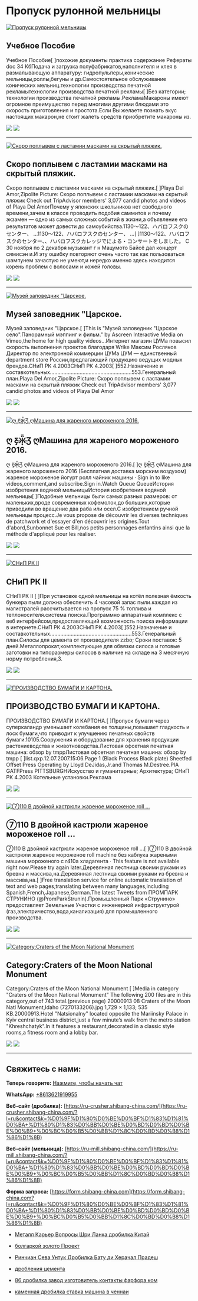 # Пропуск рулонной мельницы

<a href="https://swt.shibang-china.com/?l=ru&img&k=%D0%9F%D1%80%D0%BE%D0%BF%D1%83%D1%81%D0%BA+%D1%80%D1%83%D0%BB%D0%BE%D0%BD%D0%BD%D0%BE%D0%B9+%D0%BC%D0%B5%D0%BB%D1%8C%D0%BD%D0%B8%D1%86%D1%8B" target="_blank">![Пропуск рулонной мельницы](http://static.shibang-china.com/all-800x300/1186.jpg)</a>

## Учебное Пособие
Учебное Пособие[ ]похожие документы практика содержание Рефераты doc 34 КбПодача и загрузка полуфабрикатов,наполнителя и клея в размалывающую аппаратуру: гидропульперы,конические мельницы,роллы,бегуны и др.Самостоятельное обслуживание конических мельниц.технологии производства печатной рекламытехнологии производства печатной рекламы[ ]Без категории; технологии производства печатной рекламы.РекламаМакароны имеют огромное преимущество перед многими другими блюдами это скорость приготовления и простота.Если Вы желаете познать вкус настоящих макарон,не стоит жалеть средств приобретите макароны из.


<a href="https://whatsapp.shibangsoft.com/WhatsApp.php" target="_blank" title="WhatsApp">![](http://static.shibang-china.com/icon/whatsapp.png)</a> <a href="https://swt.shibang-china.com/?l=ru&icon&k=%D0%9F%D1%80%D0%BE%D0%BF%D1%83%D1%81%D0%BA+%D1%80%D1%83%D0%BB%D0%BE%D0%BD%D0%BD%D0%BE%D0%B9+%D0%BC%D0%B5%D0%BB%D1%8C%D0%BD%D0%B8%D1%86%D1%8B" target="_blank">![](http://static.shibang-china.com/icon/chat-ru.png)</a>

---

<a href="https://swt.shibang-china.com/?l=ru&img&k=%D0%9F%D1%80%D0%BE%D0%BF%D1%83%D1%81%D0%BA+%D1%80%D1%83%D0%BB%D0%BE%D0%BD%D0%BD%D0%BE%D0%B9+%D0%BC%D0%B5%D0%BB%D1%8C%D0%BD%D0%B8%D1%86%D1%8B" target="_blank">![Скоро поплывем с ластамии масками на скрытый пляжик.](http://static.shibang-china.com/all-800x300/1424.jpg)</a>

## Скоро поплывем с ластамии масками на скрытый пляжик.
Скоро поплывем с ластамии масками на скрытый пляжик.[ ]Playa Del Amor,Zipolite Picture: Скоро поплывем с ластамии масками на скрытый пляжик Check out TripAdvisor members' 3,077 candid photos and videos of Playa Del AmorПочему у японских школьников нет свободного времени,зачем в классе проводить подобия саммитов и почему экзамен — одно из самых сложных событий в жизни,а объявление его результатов может довести до самоубийства.1130～122、ハバロフスクのセンター、 …1130～122、ハバロフスクのセンター、 …[ ]1130～122、ハバロフスクのセンター、、ハバロフスクカレッジでによる・コンサートをしました。 С 30 ноября по 2 декабря музыкант г н Мацумото Байсё дал концерт сямисэн и.И эту ошибку повторяют очень часто так как пользоваться шампунем зачастую не умеют,и нередко именно здесь находится корень проблем с волосами и кожей головы.


<a href="https://whatsapp.shibangsoft.com/WhatsApp.php" target="_blank" title="WhatsApp">![](http://static.shibang-china.com/icon/whatsapp.png)</a> <a href="https://swt.shibang-china.com/?l=ru&icon&k=%D0%9F%D1%80%D0%BE%D0%BF%D1%83%D1%81%D0%BA+%D1%80%D1%83%D0%BB%D0%BE%D0%BD%D0%BD%D0%BE%D0%B9+%D0%BC%D0%B5%D0%BB%D1%8C%D0%BD%D0%B8%D1%86%D1%8B" target="_blank">![](http://static.shibang-china.com/icon/chat-ru.png)</a>

---

<a href="https://swt.shibang-china.com/?l=ru&img&k=%D0%9F%D1%80%D0%BE%D0%BF%D1%83%D1%81%D0%BA+%D1%80%D1%83%D0%BB%D0%BE%D0%BD%D0%BD%D0%BE%D0%B9+%D0%BC%D0%B5%D0%BB%D1%8C%D0%BD%D0%B8%D1%86%D1%8B" target="_blank">![Музей заповедник &quot;Царское.](http://static.shibang-china.com/all-800x300/371.jpg)</a>

## Музей заповедник &quot;Царское.
Музей заповедник &quot;Царское.[ ]This is &quot;Музей заповедник &quot;Царское село&quot;.Панорамный мэппинг и фильм.&quot; by Ascreen Interactive Media on Vimeo,the home for high quality videos…Интернет магазин ЦУМа повысил скорость выполнения проектов благодаря Wrike Максим Росляков Директор по электронной коммерции ЦУМа ЦУМ — единственный department store России,предлагающий продукцию ведущих модных брендов.СНиП РК 4.2003СНиП РК 4.2003[ ]552.Назначение и составкотельных……………………………………………….553.Генеральный план.Playa Del Amor,Zipolite Picture: Скоро поплывем с ластамии масками на скрытый пляжик Check out TripAdvisor members' 3,077 candid photos and videos of Playa Del Amor


<a href="https://whatsapp.shibangsoft.com/WhatsApp.php" target="_blank" title="WhatsApp">![](http://static.shibang-china.com/icon/whatsapp.png)</a> <a href="https://swt.shibang-china.com/?l=ru&icon&k=%D0%9F%D1%80%D0%BE%D0%BF%D1%83%D1%81%D0%BA+%D1%80%D1%83%D0%BB%D0%BE%D0%BD%D0%BD%D0%BE%D0%B9+%D0%BC%D0%B5%D0%BB%D1%8C%D0%BD%D0%B8%D1%86%D1%8B" target="_blank">![](http://static.shibang-china.com/icon/chat-ru.png)</a>

---

<a href="https://swt.shibang-china.com/?l=ru&img&k=%D0%9F%D1%80%D0%BE%D0%BF%D1%83%D1%81%D0%BA+%D1%80%D1%83%D0%BB%D0%BE%D0%BD%D0%BD%D0%BE%D0%B9+%D0%BC%D0%B5%D0%BB%D1%8C%D0%BD%D0%B8%D1%86%D1%8B" target="_blank">![ღ Ƹ̵̡Ӝ̵̨̄Ʒ ღМашина для жареного мороженого 2016.](http://static.shibang-china.com/all-800x300/1079.jpg)</a>

## ღ Ƹ̵̡Ӝ̵̨̄Ʒ ღМашина для жареного мороженого 2016.
ღ Ƹ̵̡Ӝ̵̨̄Ʒ ღМашина для жареного мороженого 2016.[ ]ღ Ƹ̵̡Ӝ̵̨̄Ʒ ღМашина для жареного мороженого 2016 (Бесплатная доставка морским воздухом) жареное мороженое йогурт ролл чайник машины&nbsp;&#0183;&#32;Sign in to like videos,comment,and subscribe.Sign in.Watch Queue QueueИстория изобретения водяной мельницыИстория изобретения водяной мельницы[ ]Подобные мельницы были самых разных размеров: от маленьких,вроде современных кофемолок,до больших,которые приводили во вращение два раба или осел.С изобретением ручной мельницы процесс.Je vous propose de d&#233;couvrir les diverses techniques de patchwork et d'essayer d'en d&#233;couvrir les origines.Tout d'abord,Sunbonnet Sue et Bill,nos petits personnages enfantins ainsi que la m&#233;thode d'appliqu&#233; pour les r&#233;aliser.


<a href="https://whatsapp.shibangsoft.com/WhatsApp.php" target="_blank" title="WhatsApp">![](http://static.shibang-china.com/icon/whatsapp.png)</a> <a href="https://swt.shibang-china.com/?l=ru&icon&k=%D0%9F%D1%80%D0%BE%D0%BF%D1%83%D1%81%D0%BA+%D1%80%D1%83%D0%BB%D0%BE%D0%BD%D0%BD%D0%BE%D0%B9+%D0%BC%D0%B5%D0%BB%D1%8C%D0%BD%D0%B8%D1%86%D1%8B" target="_blank">![](http://static.shibang-china.com/icon/chat-ru.png)</a>

---

<a href="https://swt.shibang-china.com/?l=ru&img&k=%D0%9F%D1%80%D0%BE%D0%BF%D1%83%D1%81%D0%BA+%D1%80%D1%83%D0%BB%D0%BE%D0%BD%D0%BD%D0%BE%D0%B9+%D0%BC%D0%B5%D0%BB%D1%8C%D0%BD%D0%B8%D1%86%D1%8B" target="_blank">![СНиП РК II](http://static.shibang-china.com/all-800x300/144.jpg)</a>

## СНиП РК II
СНиП РК II [ ]При установке одной мельницы на котёл полезная ёмкость бункера пыли должна обеспечить 4 часовой запас пыли.каждая из магистралей рассчитывается на пропуск 75 % топлива и теплоносителя.cистема поиска.Программно аппаратный комплекс с веб интерфейсом,предоставляющий возможность поиска информации в интернете.СНиП РК 4.2003СНиП РК 4.2003[ ]552.Назначение и составкотельных……………………………………………….553.Генеральный план.Силосы для цемента от производителя zzbo; Сроки поставок: 5 дней.Металлопрокат,комплектующие для обвязки силоса и готовые заготовки на типоразмеры силосов в наличие на складе на 3 месячную норму потребления,3.


<a href="https://whatsapp.shibangsoft.com/WhatsApp.php" target="_blank" title="WhatsApp">![](http://static.shibang-china.com/icon/whatsapp.png)</a> <a href="https://swt.shibang-china.com/?l=ru&icon&k=%D0%9F%D1%80%D0%BE%D0%BF%D1%83%D1%81%D0%BA+%D1%80%D1%83%D0%BB%D0%BE%D0%BD%D0%BD%D0%BE%D0%B9+%D0%BC%D0%B5%D0%BB%D1%8C%D0%BD%D0%B8%D1%86%D1%8B" target="_blank">![](http://static.shibang-china.com/icon/chat-ru.png)</a>

---

<a href="https://swt.shibang-china.com/?l=ru&img&k=%D0%9F%D1%80%D0%BE%D0%BF%D1%83%D1%81%D0%BA+%D1%80%D1%83%D0%BB%D0%BE%D0%BD%D0%BD%D0%BE%D0%B9+%D0%BC%D0%B5%D0%BB%D1%8C%D0%BD%D0%B8%D1%86%D1%8B" target="_blank">![ПРОИЗВОДСТВО БУМАГИ И КАРТОНА.](http://static.shibang-china.com/all-800x300/627.jpg)</a>

## ПРОИЗВОДСТВО БУМАГИ И КАРТОНА.
ПРОИЗВОДСТВО БУМАГИ И КАРТОНА.[ ]Пропуск бумаги через суперкаландр уменьшает колебания ее толщины,повышает гладкость и лоск бумаги,что приводит к улучшению печатных свойств бумаги.10105.Сооружения и оборудование для хранения продукции растениеводства и животноводства.Листовая офсетная печатная машина: обзор by tmppЛистовая офсетная печатная машина: обзор by tmpp [ ]list.qxp.12.07.2007.15:06.Page 1 (Black Process Black plate) Sheetfed Offset Press Operating by Lloyd DeJidas,Jr.and Thomas M.Destree.PIA GATFPress PITTSBURGHИскусство и гуманитарные; Архитектура; СНиП РК 4.2003 Котельные установки.Реклама


<a href="https://whatsapp.shibangsoft.com/WhatsApp.php" target="_blank" title="WhatsApp">![](http://static.shibang-china.com/icon/whatsapp.png)</a> <a href="https://swt.shibang-china.com/?l=ru&icon&k=%D0%9F%D1%80%D0%BE%D0%BF%D1%83%D1%81%D0%BA+%D1%80%D1%83%D0%BB%D0%BE%D0%BD%D0%BD%D0%BE%D0%B9+%D0%BC%D0%B5%D0%BB%D1%8C%D0%BD%D0%B8%D1%86%D1%8B" target="_blank">![](http://static.shibang-china.com/icon/chat-ru.png)</a>

---

<a href="https://swt.shibang-china.com/?l=ru&img&k=%D0%9F%D1%80%D0%BE%D0%BF%D1%83%D1%81%D0%BA+%D1%80%D1%83%D0%BB%D0%BE%D0%BD%D0%BD%D0%BE%D0%B9+%D0%BC%D0%B5%D0%BB%D1%8C%D0%BD%D0%B8%D1%86%D1%8B" target="_blank">![⑦110 В двойной кастрюли жареное мороженое roll …](http://static.shibang-china.com/all-800x300/598.jpg)</a>

## ⑦110 В двойной кастрюли жареное мороженое roll …
⑦110 В двойной кастрюли жареное мороженое roll …[ ]⑦110 В двойной кастрюли жареное мороженое roll machine без каблука жареными машина мороженого с r410a хладагента&nbsp;&#0183;&#32;This feature is not available right now.Please try again later.Деревянная лестница своими руками из бревна и массива,на.Деревянная лестница своими руками из бревна и массива,на.[ ]Free translation service for online automatic translation of text and web pages,translating between many languages,including Spanish,French,Japanese,German.The latest Tweets from ПРОМПАРК СТРУНИНО (@PromParkStrunin).Промышленный Парк &#171;Струнино&#187; предоставляет Земельные Участки с инженерной инфраструктурой (газ,электричество,вода,канализация) для промышленного производства.


<a href="https://whatsapp.shibangsoft.com/WhatsApp.php" target="_blank" title="WhatsApp">![](http://static.shibang-china.com/icon/whatsapp.png)</a> <a href="https://swt.shibang-china.com/?l=ru&icon&k=%D0%9F%D1%80%D0%BE%D0%BF%D1%83%D1%81%D0%BA+%D1%80%D1%83%D0%BB%D0%BE%D0%BD%D0%BD%D0%BE%D0%B9+%D0%BC%D0%B5%D0%BB%D1%8C%D0%BD%D0%B8%D1%86%D1%8B" target="_blank">![](http://static.shibang-china.com/icon/chat-ru.png)</a>

---

<a href="https://swt.shibang-china.com/?l=ru&img&k=%D0%9F%D1%80%D0%BE%D0%BF%D1%83%D1%81%D0%BA+%D1%80%D1%83%D0%BB%D0%BE%D0%BD%D0%BD%D0%BE%D0%B9+%D0%BC%D0%B5%D0%BB%D1%8C%D0%BD%D0%B8%D1%86%D1%8B" target="_blank">![Category:Craters of the Moon National Monument](http://static.shibang-china.com/all-800x300/721.jpg)</a>

## Category:Craters of the Moon National Monument
Category:Craters of the Moon National Monument [ ]Media in category &quot;Craters of the Moon National Monument&quot; The following 200 files are in this category,out of 743 total.(previous page) 20000913 08 Craters of the Moon Natl Monument,Idaho (7270133206).jpg 1,729 &#215; 1,133; 535 KB.20000913.Hotel &quot;Natsionalny&quot; located opposite the Mariinsky Palace in Kyiv central business district,just a few minute’s walk from the metro station &quot;Khreshchatyk&quot;.In it features a restaurant,decorated in a classic style rooms,a fitness room and a lobby bar.

<a href="https://whatsapp.shibangsoft.com/WhatsApp.php" target="_blank" title="WhatsApp">![](http://static.shibang-china.com/icon/whatsapp.png)</a> <a href="https://swt.shibang-china.com/?l=ru&icon&k=%D0%9F%D1%80%D0%BE%D0%BF%D1%83%D1%81%D0%BA+%D1%80%D1%83%D0%BB%D0%BE%D0%BD%D0%BD%D0%BE%D0%B9+%D0%BC%D0%B5%D0%BB%D1%8C%D0%BD%D0%B8%D1%86%D1%8B" target="_blank">![](http://static.shibang-china.com/icon/chat-ru.png)</a>

---
## Свяжитесь с нами:

**Теперь говорите:** [Нажмите, чтобы начать чат](https://swt.shibang-china.com?l=ru&contact&k=%D0%9F%D1%80%D0%BE%D0%BF%D1%83%D1%81%D0%BA+%D1%80%D1%83%D0%BB%D0%BE%D0%BD%D0%BD%D0%BE%D0%B9+%D0%BC%D0%B5%D0%BB%D1%8C%D0%BD%D0%B8%D1%86%D1%8B)

**WhatsApp:**  [+8613621919955](https://whatsapp.shibangsoft.com/WhatsApp.php)

**Веб-сайт (дробилка):** [https://ru-crusher.shibang-china.com/](https://ru-crusher.shibang-china.com/?l=ru&contact&k=%D0%9F%D1%80%D0%BE%D0%BF%D1%83%D1%81%D0%BA+%D1%80%D1%83%D0%BB%D0%BE%D0%BD%D0%BD%D0%BE%D0%B9+%D0%BC%D0%B5%D0%BB%D1%8C%D0%BD%D0%B8%D1%86%D1%8B)

**Веб-сайт (мельница):** [https://ru-mill.shibang-china.com/](https://ru-mill.shibang-china.com/?l=ru&contact&k=%D0%9F%D1%80%D0%BE%D0%BF%D1%83%D1%81%D0%BA+%D1%80%D1%83%D0%BB%D0%BE%D0%BD%D0%BD%D0%BE%D0%B9+%D0%BC%D0%B5%D0%BB%D1%8C%D0%BD%D0%B8%D1%86%D1%8B)

**Форма запроса:** [https://form.shibang-china.com](https://form.shibang-china.com?l=ru&contact&k=%D0%9F%D1%80%D0%BE%D0%BF%D1%83%D1%81%D0%BA+%D1%80%D1%83%D0%BB%D0%BE%D0%BD%D0%BD%D0%BE%D0%B9+%D0%BC%D0%B5%D0%BB%D1%8C%D0%BD%D0%B8%D1%86%D1%8B)

* [Металл Карьер Вопросы Шри Ланка дробилка Китай](../114/%D0%9C%D0%B5%D1%82%D0%B0%D0%BB%D0%BB%20%D0%9A%D0%B0%D1%80%D1%8C%D0%B5%D1%80%20%D0%92%D0%BE%D0%BF%D1%80%D0%BE%D1%81%D1%8B%20%D0%A8%D1%80%D0%B8%20%D0%9B%D0%B0%D0%BD%D0%BA%D0%B0%20%D0%B4%D1%80%D0%BE%D0%B1%D0%B8%D0%BB%D0%BA%D0%B0%20%D0%9A%D0%B8%D1%82%D0%B0%D0%B9.md)

* [болгаркой золото Проект](../114/%D0%B1%D0%BE%D0%BB%D0%B3%D0%B0%D1%80%D0%BA%D0%BE%D0%B9%20%D0%B7%D0%BE%D0%BB%D0%BE%D1%82%D0%BE%20%D0%9F%D1%80%D0%BE%D0%B5%D0%BA%D1%82.md)

* [Ринчиан Сева Унтук Дробилка Бату ди Херачал Прадеш](../119/%D0%A0%D0%B8%D0%BD%D1%87%D0%B8%D0%B0%D0%BD%20%D0%A1%D0%B5%D0%B2%D0%B0%20%D0%A3%D0%BD%D1%82%D1%83%D0%BA%20%D0%94%D1%80%D0%BE%D0%B1%D0%B8%D0%BB%D0%BA%D0%B0%20%D0%91%D0%B0%D1%82%D1%83%20%D0%B4%D0%B8%20%D0%A5%D0%B5%D1%80%D0%B0%D1%87%D0%B0%D0%BB%20%D0%9F%D1%80%D0%B0%D0%B4%D0%B5%D1%88.md)

* [дробления цемента](../107/%D0%B4%D1%80%D0%BE%D0%B1%D0%BB%D0%B5%D0%BD%D0%B8%D1%8F%20%D1%86%D0%B5%D0%BC%D0%B5%D0%BD%D1%82%D0%B0.md)

* [86 дробилка завод изготовитель контакты фарфора ком](../109/86%20%D0%B4%D1%80%D0%BE%D0%B1%D0%B8%D0%BB%D0%BA%D0%B0%20%D0%B7%D0%B0%D0%B2%D0%BE%D0%B4%20%D0%B8%D0%B7%D0%B3%D0%BE%D1%82%D0%BE%D0%B2%D0%B8%D1%82%D0%B5%D0%BB%D1%8C%20%D0%BA%D0%BE%D0%BD%D1%82%D0%B0%D0%BA%D1%82%D1%8B%20%D1%84%D0%B0%D1%80%D1%84%D0%BE%D1%80%D0%B0%20%D0%BA%D0%BE%D0%BC.md)

* [каменная дробилка ставка машина в ченнаи](../107/%D0%BA%D0%B0%D0%BC%D0%B5%D0%BD%D0%BD%D0%B0%D1%8F%20%D0%B4%D1%80%D0%BE%D0%B1%D0%B8%D0%BB%D0%BA%D0%B0%20%D1%81%D1%82%D0%B0%D0%B2%D0%BA%D0%B0%20%D0%BC%D0%B0%D1%88%D0%B8%D0%BD%D0%B0%20%D0%B2%20%D1%87%D0%B5%D0%BD%D0%BD%D0%B0%D0%B8.md)